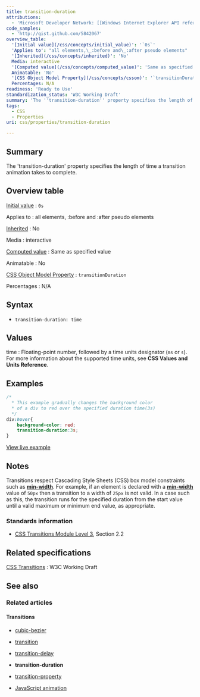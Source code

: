 ```yaml
---
title: transition-duration
attributions:
  - 'Microsoft Developer Network: [[Windows Internet Explorer API reference](http://msdn.microsoft.com/en-us/library/ie/hh828809%28v=vs.85%29.aspx) Article]'
code_samples:
  - 'http://gist.github.com/5842067'
overview_table:
  '[Initial value](/css/concepts/initial_value)': '`0s`'
  'Applies to': "all elements,\_:before and\_:after pseudo elements"
  '[Inherited](/css/concepts/inherited)': 'No'
  Media: interactive
  '[Computed value](/css/concepts/computed_value)': 'Same as specified value'
  Animatable: 'No'
  '[CSS Object Model Property](/css/concepts/cssom)': '`transitionDuration`'
  Percentages: N/A
readiness: 'Ready to Use'
standardization_status: 'W3C Working Draft'
summary: 'The ''transition-duration'' property specifies the length of time a transition animation takes to complete.'
tags:
  - CSS
  - Properties
uri: css/properties/transition-duration

---
```

## Summary

The 'transition-duration' property specifies the length of time a transition animation takes to complete.

## Overview table

[Initial value](/css/concepts/initial_value)
:   `0s`

Applies to
:   all elements, :before and :after pseudo elements

[Inherited](/css/concepts/inherited)
:   No

Media
:   interactive

[Computed value](/css/concepts/computed_value)
:   Same as specified value

Animatable
:   No

[CSS Object Model Property](/css/concepts/cssom)
:   `transitionDuration`

Percentages
:   N/A

## Syntax

-   `transition-duration: time`

## Values

time
:   Floating-point number, followed by a time units designator (`ms` or `s`). For more information about the supported time units, see **CSS Values and Units Reference**.

## Examples

``` css
/*
  * This example gradually changes the background color
  * of a div to red over the specified duration time(3s)
  */
div:hover{
    background-color: red;
    transition-duration:3s;
}
```

[View live example](http://code.webplatform.org/gist/5842067)

## Notes

Transitions respect Cascading Style Sheets (CSS) box model constraints such as [**min-width**](/css/properties/min-width). For example, if an element is declared with a [**min-width**](/css/properties/min-width) value of `50px` then a transition to a width of `25px` is not valid. In a case such as this, the transition runs for the specified duration from the start value until a valid maximum or minimum end value, as appropriate.

### Standards information

-   [CSS Transitions Module Level 3](http://www.w3.org/TR/css3-transitions/#transition-duration-property), Section 2.2

## Related specifications

[CSS Transitions](http://www.w3.org/TR/2009/WD-css3-transitions-20091201/)
:   W3C Working Draft

## See also

### Related articles

#### Transitions

-   [cubic-bezier](/css/functions/cubic-bezier)

-   [transition](/css/properties/transition)

-   [transition-delay](/css/properties/transition-delay)

-   **transition-duration**

-   [transition-property](/css/properties/transition-property)

-   [JavaScript animation](/tutorials/animation_in_javascript_2)

